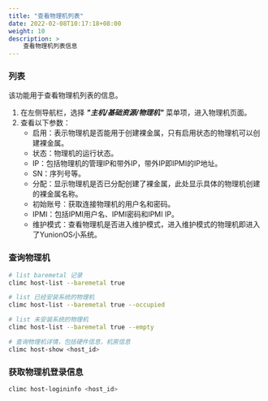 ```yaml
---
title: "查看物理机列表"
date: 2022-02-08T10:17:18+08:00
weight: 10
description: >
    查看物理机列表信息
---
```


### 列表

该功能用于查看物理机列表的信息。

1. 在左侧导航栏，选择 **_"主机/基础资源/物理机"_** 菜单项，进入物理机页面。
2. 查看以下参数： 
   - 启用：表示物理机是否能用于创建裸金属，只有启用状态的物理机可以创建裸金属。
   - 状态：物理机的运行状态。
   - IP：包括物理机的管理IP和带外IP，带外IP即IPMI的IP地址。
   - SN：序列号等。
   - 分配：显示物理机是否已分配创建了裸金属，此处显示具体的物理机创建的裸金属名称。
   - 初始账号：获取连接物理机的用户名和密码。
   - IPMI：包括IPMI用户名、IPMI密码和IPMI IP。
   - 维护模式：查看物理机是否进入维护模式，进入维护模式的物理机即进入了YunionOS小系统。

### 查询物理机

```bash
# list baremetal 记录
climc host-list --baremetal true

# list 已经安装系统的物理机
climc host-list --baremetal true --occupied

# list 未安装系统的物理机
climc host-list --baremetal true --empty

# 查询物理机详情，包括硬件信息，机房信息
climc host-show <host_id>
```

### 获取物理机登录信息

```bash
climc host-logininfo <host_id>
```